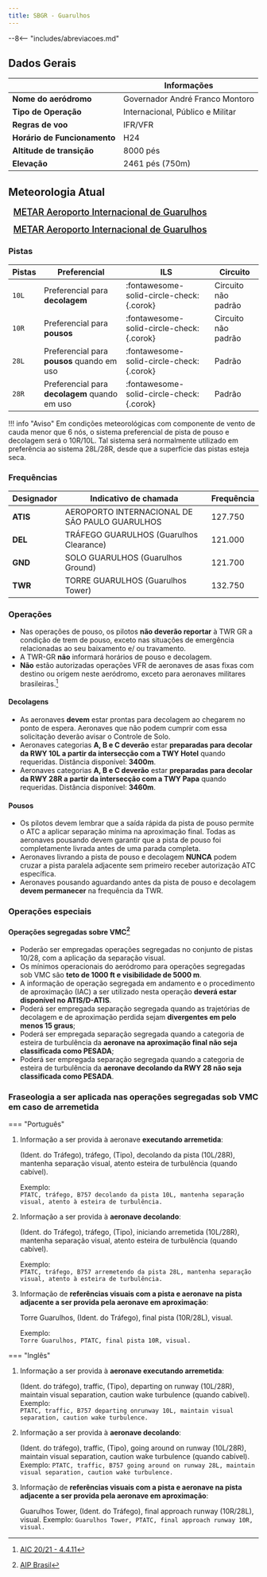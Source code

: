 ```yaml
---
title: SBGR - Guarulhos
---
```


--8<-- "includes/abreviacoes.md"

## Dados Gerais

|                              | Informações                      |
|------------------------------|----------------------------------|
| **Nome do aeródromo**        | Governador André Franco Montoro  |
| **Tipo de Operação**         | Internacional, Público e Militar |
| **Regras de voo**            | IFR/VFR                          |
| **Horário de Funcionamento** | H24                              |
| **Altitude de transição**    | 8000 pés                         |
| **Elevação**                 | 2461 pés (750m)                  |

## Meteorologia Atual

<a href="https://metar-taf.com/pt/SBGR" target="_blank" id="metartaf-LkzIl7SM"  style="font-size:18px; font-weight:500; color:#000; width:300px; height:435px; display:var(--show-dark); background-color: var(--md-default-bg-color); padding: 10px; margin: 0 0px 0.5em;">METAR Aeroporto Internacional de Guarulhos</a>
<script async defer crossorigin="anonymous" src="https://metar-taf.com/pt/embed-js/SBGR?u=56997&bg_color=182061&qnh=hPa&rh=rh&target=LkzIl7SM"></script>
<a href="https://metar-taf.com/pt/SBGR" target="_blank" id="metartaf-LkzIl7SN" style="font-size:18px; font-weight:500; color:#000; width:300px; height:435px; display:var(--show-light); background-color: var(--md-default-bg-color); padding: 10px; margin: 0 0px 0.5em;">METAR Aeroporto Internacional de Guarulhos</a>
<script async defer crossorigin="anonymous" src="https://metar-taf.com/pt/embed-js/SBGR?u=56997&qnh=hPa&rh=rh&target=LkzIl7SN"></script>

### Pistas

| Pistas | Preferencial                                  | ILS                                      | Circuito            |
|--------|-----------------------------------------------|------------------------------------------|---------------------|
| `10L`  | Preferencial para **decolagem**               | :fontawesome-solid-circle-check:{.corok} | Circuito não padrão |
| `10R`  | Preferencial para **pousos**                  | :fontawesome-solid-circle-check:{.corok} | Circuito não padrão | 
| `28L`  | Preferencial para **pousos** quando em uso    | :fontawesome-solid-circle-check:{.corok} | Padrão              |
| `28R`  | Preferencial para **decolagem** quando em uso | :fontawesome-solid-circle-check:{.corok} | Padrão              |

!!! info "Aviso"
    Em condições meteorológicas com componente de
    vento de cauda menor que 6 nós, o sistema preferencial de
    pista de pouso e decolagem será o 10R/10L. Tal sistema
    será normalmente utilizado em preferência ao sistema 28L/28R, 
    desde que a superfície das pistas esteja seca.

### Frequências

| **Designador** | **Indicativo de chamada**                      | **Frequência** |
|----------------|------------------------------------------------|----------------|
| **ATIS**       | AEROPORTO INTERNACIONAL DE SÃO PAULO GUARULHOS | 127.750        |
| **DEL**        | TRÁFEGO GUARULHOS (Guarulhos Clearance)        | 121.000        |
| **GND**        | SOLO GUARULHOS (Guarulhos Ground)              | 121.700        |
| **TWR**        | TORRE GUARULHOS (Guarulhos Tower)              | 132.750        |

### Operações

* Nas operações de pouso, os pilotos **não deverão reportar**
à TWR GR a condição de trem de pouso, exceto nas
situações de emergência relacionadas ao seu baixamento e/
ou travamento.
* A TWR-GR **não** informará horários de pouso e decolagem.
* **Não** estão autorizadas operações VFR de aeronaves de
asas fixas com destino ou origem neste aeródromo, exceto
para aeronaves militares brasileiras.[^1]

#### Decolagens

* As aeronaves **devem** estar prontas para decolagem ao chegarem no ponto de espera. Aeronaves que não podem cumprir com essa solicitação deverão avisar o Controle de Solo.
* Aeronaves categorias **A, B e C deverão** estar **preparadas
para decolar da RWY 10L a partir da intersecção com a TWY
Hotel** quando requeridas. Distância disponível: **3400m**.
* Aeronaves categorias **A, B e C deverão** estar **preparadas
para decolar da RWY 28R a partir da intersecção com a TWY
Papa** quando requeridas. Distância disponível: **3460m**.

#### Pousos

* Os pilotos devem lembrar que a saída rápida da pista de
pouso permite o ATC a aplicar separação mínima na
aproximação final. Todas as aeronaves pousando devem garantir
que a pista de pouso foi completamente livrada antes de uma
parada completa.
* Aeronaves livrando a pista de pouso e decolagem
**NUNCA** podem cruzar a pista paralela adjacente sem
primeiro receber autorização ATC específica.
* Aeronaves pousando aguardando antes da pista de
pouso e decolagem **devem permanecer**
na frequência da TWR.

### Operações especiais

#### Operações segregadas sobre VMC[^2]

* Poderão ser empregadas operações segregadas no
conjunto de pistas 10/28, com a aplicação da separação
visual.
* Os mínimos operacionais do aeródromo para operações
segregadas sob VMC são **teto de 1000 ft e visibilidade de
5000 m**.
* A informação de operação segregada em andamento e o
procedimento de aproximação (IAC) a ser utilizado nesta
operação **deverá estar disponível no ATIS/D-ATIS**.
* Poderá ser empregada separação segregada quando as
trajetórias de decolagem e de aproximação perdida sejam
**divergentes em pelo menos 15 graus**;
* Poderá ser empregada separação segregada quando a
categoria de esteira de turbulência da **aeronave na
aproximação final não seja classificada como PESADA**;
* Poderá ser empregada separação segregada quando a
categoria de esteira de turbulência da **aeronave decolando
da RWY 28 não seja classificada como PESADA**.

### Fraseologia a ser aplicada nas operações segregadas sob VMC em caso de arremetida

=== "Português"

1. Informação a ser provida à aeronave **executando arremetida**:  

    (Ident. do Tráfego), tráfego, (Tipo), decolando da pista (10L/28R), mantenha separação visual, atento esteira de turbulência (quando cabível).    

     Exemplo:  
       ```PTATC, tráfego, B757 decolando da pista 10L, mantenha separação visual, atento à esteira de turbulência.```  
  

2. Informação a ser provida à **aeronave decolando**:  

    (Ident. do Tráfego), tráfego, (Tipo), iniciando arremetida (10L/28R), mantenha separação visual, atento esteira de turbulência (quando cabível).  

     Exemplo:  
       ```PTATC, tráfego, B757 arremetendo da pista 28L, mantenha separação visual, atento à esteira de turbulência.```  


3. Informação de **referências visuais com a pista e aeronave na pista adjacente a ser provida pela aeronave em aproximação**:  
    
    Torre Guarulhos, (Ident. do Tráfego), final pista (10R/28L), visual.  

     Exemplo:  
       ```Torre Guarulhos, PTATC, final pista 10R, visual.```
 
=== "Inglês"
    
1. Informação a ser provida à **aeronave executando arremetida**:  

    (Ident. do tráfego), traffic, (Tipo), departing on runway (10L/28R), maintain visual separation, caution wake turbulence (quando cabível).  
        Exemplo:  
          ```PTATC, traffic, B757 departing onrunway 10L, maintain visual separation, caution wake turbulence.```

2. Informação a ser provida à **aeronave decolando**:

    (Ident. do tráfego), traffic, (Tipo), going around on runway (10L/28R), maintain visual separation, caution wake turbulence (quando cabível).
        Exemplo:
        ```PTATC, traffic, B757 going around on runway 28L, maintain visual separation, caution wake turbulence.```

3. Informação de **referências visuais com a pista e aeronave na pista adjacente a ser provida pela aeronave em aproximação**:
     
     Guarulhos Tower, (Ident. do Tráfego), final approach runway (10R/28L), visual.
       Exemplo:
         ```Guarulhos Tower, PTATC, final approach runway 10R, visual.```  

[^1]: [AIC 20/21 - 4.4.11](https://publicacoes.decea.mil.br/publicacao/aic-n-2021)  
[^2]: [AIP Brasil](https://aisweb.decea.mil.br/?i=publicacoes&p=aip)

